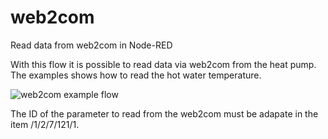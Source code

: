 # web2com
Read data from web2com in Node-RED

With this flow it is possible to read data via web2com from the heat pump.
The examples shows how to read the hot water temperature.

![web2com example flow](https://github.com/friedlik/web2com/blob/main/web2com.png)

The ID of the parameter to read from the web2com must be adapate in the item <oid>/1/2/7/121/1</oid>.


